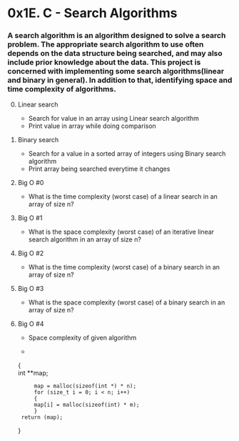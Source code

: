 # 0x1E. C - Search Algorithms
### A search algorithm is an algorithm designed to solve a search problem. The appropriate search algorithm to use often depends on the data structure being searched, and may also include prior knowledge about the data. This project is concerned with implementing some search algorithms(linear and binary in general). In addition to that, identifying space and time complexity of algorithms.
0. Linear search
    * Search for value in an array using Linear search algorithm
    * Print value in array while doing comparison
1. Binary search
    * Search for a value in a sorted array of integers using Binary search algorithm
    * Print array being searched everytime it changes
2. Big O #0
    * What is the time complexity (worst case) of a linear search in an array of size n?
3. Big O #1
    * What is the space complexity (worst case) of an iterative linear search algorithm in an array of size n?
4. Big O #2
    * What is the time complexity (worst case) of a binary search in an array of size n?
5. Big O #3
    * What is the space complexity (worst case) of a binary search in an array of size n?
6. Big O #4
    * Space complexity of given algorithm
    * ```int **allocate_map(int n, int m)
	{	
     		int **map;

     		map = malloc(sizeof(int *) * n);
     		for (size_t i = 0; i < n; i++)
     		{
          	map[i] = malloc(sizeof(int) * m);
     		}
     	return (map);
	}
	```
